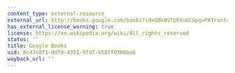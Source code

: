 ```yaml
---
content_type: external-resource
external_url: http://books.google.com/books?id=QBkNVTp6XuUC&pg=PAfrontcover
has_external_license_warning: true
license: https://en.wikipedia.org/wiki/All_rights_reserved
status: ''
title: Google Books
uid: 8c43c0f1-ddf0-4351-9fd7-b58ff03b6ba6
wayback_url: ''
---
```

